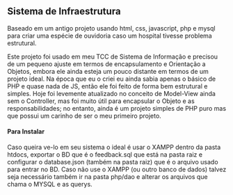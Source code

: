 ## Sistema de Infraestrutura
Baseado em um antigo projeto usando html, css, javascript, php e mysql para criar uma espécie de ouvidoria caso um hospital tivesse problema estrutural.

Este projeto foi usado em meu TCC de Sistema de Informação e precisou de um pequeno ajuste em termos de encapsulamento e Orientação a Objetos, embora ele ainda esteja um pouco distante em termos de um projeto ideal.
Na época que eu o criei eu ainda sabia apenas o básico de PHP e quase nada de JS, então ele foi feito de forma bem estrutural e simples. Hoje foi levemente atualizado no conceito de Model-View ainda sem o Controller, mas foi muito útil para encapsular o Objeto e as responsabilidades; no entanto, ainda é um projeto simples de PHP puro mas que possui um carinho de ser o meu primeiro projeto.

#### Para Instalar
Caso queira ve-lo em seu sistema o ideal é usar o XAMPP dentro da pasta htdocs, exportar o BD que é o feedback.sql que está na pasta raiz e configurar o database.json (também na pasta raiz) que é o arquivo usado para entrar no BD.
Caso não use o XAMPP (ou outro banco de dados) talvez seja necessário também ir na pasta 
php/dao e alterar os arquivos que chama o MYSQL e as querys.